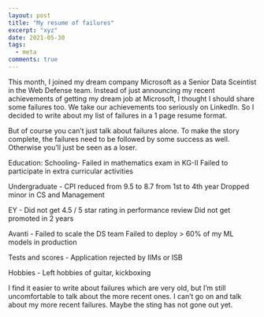 ```yaml
---
layout: post
title: "My resume of failures"
excerpt: "xyz"
date: 2021-05-30
tags:
  - meta
comments: true
---
```


This month, I joined my dream company Microsoft as a Senior Data Sceintist in the Web Defense team. Instead of just announcing my recent achievements of getting my dream job at Microsoft, I thought I should share some failures too. We take our achievements too seriously on LinkedIn.  So I decided to write about my list of failures in a 1 page resume format. 


But of course you can’t just talk about failures alone. To make the story complete, the failures need to be followed by some success as well. Otherwise you’ll just be seen as a loser.


Education:
Schooling-
Failed in mathematics exam in KG-II
Failed to participate in extra curricular activities 

Undergraduate -
CPI reduced from 9.5 to 8.7 from 1st to 4th year
Dropped minor in CS and Management 

EY -
Did not get 4.5 / 5 star rating in performance review 
Did not get promoted in 2 years 

Avanti -
Failed to scale the DS team
Failed to deploy > 60% of my ML models in production 

Tests and scores -
Application rejected by IIMs or ISB 

Hobbies -
Left hobbies of guitar, kickboxing


I find it easier to write about failures which are very old, but I’m still uncomfortable to talk about the more recent ones. I can’t go on and talk about my more recent failures. Maybe the sting has not gone out yet.



